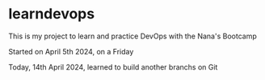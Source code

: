 # learndevops
This is my project to learn and practice DevOps with the Nana's Bootcamp

Started on April 5th 2024, on a Friday

Today, 14th April 2024, learned to build another branchs on Git

